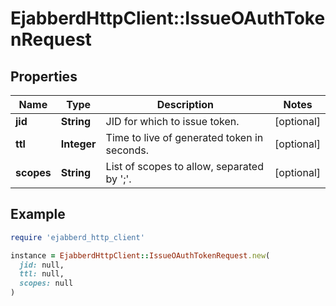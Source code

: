 # EjabberdHttpClient::IssueOAuthTokenRequest

## Properties

| Name | Type | Description | Notes |
| ---- | ---- | ----------- | ----- |
| **jid** | **String** | JID for which to issue token. | [optional] |
| **ttl** | **Integer** | Time to live of generated token in seconds. | [optional] |
| **scopes** | **String** | List of scopes to allow, separated by &#39;;&#39;. | [optional] |

## Example

```ruby
require 'ejabberd_http_client'

instance = EjabberdHttpClient::IssueOAuthTokenRequest.new(
  jid: null,
  ttl: null,
  scopes: null
)
```

